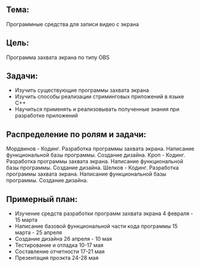 ## Тема:
Программные средства для записи видео с экрана
## Цель:
Программа захвата экрана по типу OBS
## Задачи:
* Изучить существующие программы захвата экрана
* Изучить способы реализации стриминговых приложений в языке C++
* Научиться применять и реализовывать полученные знания при разработке приложений

## Распределение по ролям и задачи:
Мордвинов - Кодинг. Разработка программы захвата экрана. Написание функциональной базы программы. Создание дизайна.
Кроп - Кодинг. Разработка программы захвата экрана. Написание функциональной базы программы. Создание дизайна.
Шелков - Кодинг. Разработка программы захвата экрана. Написание функциональной базы программы. Создание дизайна.

## Примерный план:
* Изучение средств разработки программ захвата экрана 4 февраля - 15 марта
* Написание базовой функциональной части кода программы 15 марта - 25 апреля
* Создание дизайна 26 апреля - 10 мая
* Тестирование и отладка 10-17 мая
* Составление отчетности 17-21 мая
* Презентация проэкта 24-28 мая
